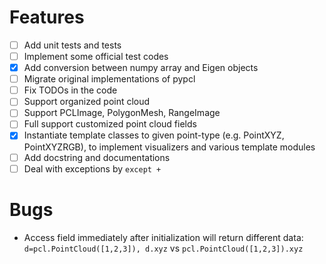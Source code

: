 # Features
- [ ] Add unit tests and tests
- [ ] Implement some official test codes
- [x] Add conversion between numpy array and Eigen objects
- [ ] Migrate original implementations of pypcl
- [ ] Fix TODOs in the code
- [ ] Support organized point cloud
- [ ] Support PCLImage, PolygonMesh, RangeImage
- [ ] Full support customized point cloud fields
- [x] Instantiate template classes to given point-type (e.g. PointXYZ, PointXYZRGB), to implement visualizers and various template modules
- [ ] Add docstring and documentations
- [ ] Deal with exceptions by `except +`

# Bugs
- Access field immediately after initialization will return different data: `d=pcl.PointCloud([1,2,3]), d.xyz` vs `pcl.PointCloud([1,2,3]).xyz`
